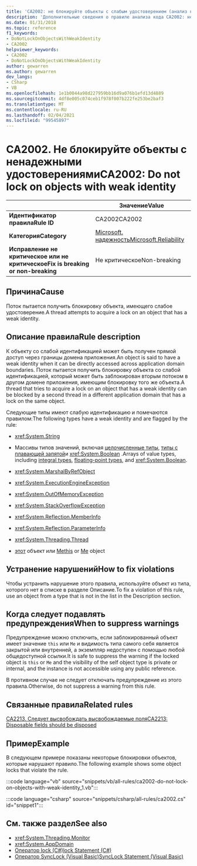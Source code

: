 ```yaml
---
title: 'CA2002: не блокируйте объекты с слабым удостоверением (анализ кода)'
description: 'Дополнительные сведения о правиле анализа кода CA2002: не блокируйте объекты с нестрогими удостоверениями'
ms.date: 01/31/2018
ms.topic: reference
f1_keywords:
- DoNotLockOnObjectsWithWeakIdentity
- CA2002
helpviewer_keywords:
- CA2002
- DoNotLockOnObjectsWithWeakIdentity
author: gewarren
ms.author: gewarren
dev_langs:
- CSharp
- VB
ms.openlocfilehash: 1e1b0044a98d227959bb16d9a076b1efd13d4889
ms.sourcegitcommit: 4df8e005c074ceb1f978f007b222fe253be2baf3
ms.translationtype: MT
ms.contentlocale: ru-RU
ms.lasthandoff: 02/04/2021
ms.locfileid: "99545897"
---
```

# <a name="ca2002-do-not-lock-on-objects-with-weak-identity"></a><span data-ttu-id="718e7-103">CA2002. Не блокируйте объекты с ненадежными удостоверениями</span><span class="sxs-lookup"><span data-stu-id="718e7-103">CA2002: Do not lock on objects with weak identity</span></span>

| | <span data-ttu-id="718e7-104">Значение</span><span class="sxs-lookup"><span data-stu-id="718e7-104">Value</span></span> |
|-|-|
| <span data-ttu-id="718e7-105">**Идентификатор правила**</span><span class="sxs-lookup"><span data-stu-id="718e7-105">**Rule ID**</span></span> |<span data-ttu-id="718e7-106">CA2002</span><span class="sxs-lookup"><span data-stu-id="718e7-106">CA2002</span></span>|
| <span data-ttu-id="718e7-107">**Категория**</span><span class="sxs-lookup"><span data-stu-id="718e7-107">**Category**</span></span> |[<span data-ttu-id="718e7-108">Microsoft. надежность</span><span class="sxs-lookup"><span data-stu-id="718e7-108">Microsoft.Reliability</span></span>](reliability-warnings.md)|
| <span data-ttu-id="718e7-109">**Исправление не критическое или не критическое**</span><span class="sxs-lookup"><span data-stu-id="718e7-109">**Fix is breaking or non-breaking**</span></span> |<span data-ttu-id="718e7-110">Не критическое</span><span class="sxs-lookup"><span data-stu-id="718e7-110">Non-breaking</span></span>|

## <a name="cause"></a><span data-ttu-id="718e7-111">Причина</span><span class="sxs-lookup"><span data-stu-id="718e7-111">Cause</span></span>

<span data-ttu-id="718e7-112">Поток пытается получить блокировку объекта, имеющего слабое удостоверение.</span><span class="sxs-lookup"><span data-stu-id="718e7-112">A thread attempts to acquire a lock on an object that has a weak identity.</span></span>

## <a name="rule-description"></a><span data-ttu-id="718e7-113">Описание правила</span><span class="sxs-lookup"><span data-stu-id="718e7-113">Rule description</span></span>

<span data-ttu-id="718e7-114">К объекту со слабой идентификацией может быть получен прямой доступ через границы домена приложения.</span><span class="sxs-lookup"><span data-stu-id="718e7-114">An object is said to have a weak identity when it can be directly accessed across application domain boundaries.</span></span> <span data-ttu-id="718e7-115">Поток пытается получить блокировку объекта со слабой идентификацией, который может быть заблокирован вторым потоком в другом домене приложения, имеющим блокировку того же объекта.</span><span class="sxs-lookup"><span data-stu-id="718e7-115">A thread that tries to acquire a lock on an object that has a weak identity can be blocked by a second thread in a different application domain that has a lock on the same object.</span></span>

<span data-ttu-id="718e7-116">Следующие типы имеют слабую идентификацию и помечаются правилом:</span><span class="sxs-lookup"><span data-stu-id="718e7-116">The following types have a weak identity and are flagged by the rule:</span></span>

- <xref:System.String>

- <span data-ttu-id="718e7-117">Массивы типов значений, включая [целочисленные типы](../../../csharp/language-reference/builtin-types/integral-numeric-types.md), [типы с плавающей запятой](../../../csharp/language-reference/builtin-types/floating-point-numeric-types.md)и <xref:System.Boolean> .</span><span class="sxs-lookup"><span data-stu-id="718e7-117">Arrays of value types, including [integral types](../../../csharp/language-reference/builtin-types/integral-numeric-types.md), [floating-point types](../../../csharp/language-reference/builtin-types/floating-point-numeric-types.md), and <xref:System.Boolean>.</span></span>

- <xref:System.MarshalByRefObject>

- <xref:System.ExecutionEngineException>

- <xref:System.OutOfMemoryException>

- <xref:System.StackOverflowException>

- <xref:System.Reflection.MemberInfo>

- <xref:System.Reflection.ParameterInfo>

- <xref:System.Threading.Thread>

- <span data-ttu-id="718e7-118">[этот](../../../csharp/language-reference/keywords/this.md) объект или [Me](../../../visual-basic/programming-guide/program-structure/me-my-mybase-and-myclass.md)</span><span class="sxs-lookup"><span data-stu-id="718e7-118">[this](../../../csharp/language-reference/keywords/this.md) or [Me](../../../visual-basic/programming-guide/program-structure/me-my-mybase-and-myclass.md) object</span></span>

## <a name="how-to-fix-violations"></a><span data-ttu-id="718e7-119">Устранение нарушений</span><span class="sxs-lookup"><span data-stu-id="718e7-119">How to fix violations</span></span>

<span data-ttu-id="718e7-120">Чтобы устранить нарушение этого правила, используйте объект из типа, которого нет в списке в разделе Описание.</span><span class="sxs-lookup"><span data-stu-id="718e7-120">To fix a violation of this rule, use an object from a type that is not in the list in the Description section.</span></span>

## <a name="when-to-suppress-warnings"></a><span data-ttu-id="718e7-121">Когда следует подавлять предупреждения</span><span class="sxs-lookup"><span data-stu-id="718e7-121">When to suppress warnings</span></span>

<span data-ttu-id="718e7-122">Предупреждение можно отключить, если заблокированный объект имеет значение `this` или `Me` и видимость типа самого себя является закрытой или внутренней, а экземпляр недоступен с помощью любой общедоступной ссылки.</span><span class="sxs-lookup"><span data-stu-id="718e7-122">It is safe to suppress the warning if the locked object is `this` or `Me` and the visibility of the self object type is private or internal, and the instance is not accessible using any public reference.</span></span>

<span data-ttu-id="718e7-123">В противном случае не следует отключать предупреждение из этого правила.</span><span class="sxs-lookup"><span data-stu-id="718e7-123">Otherwise, do not suppress a warning from this rule.</span></span>

## <a name="related-rules"></a><span data-ttu-id="718e7-124">Связанные правила</span><span class="sxs-lookup"><span data-stu-id="718e7-124">Related rules</span></span>

[<span data-ttu-id="718e7-125">CA2213. Следует высвобождать высвобождаемые поля</span><span class="sxs-lookup"><span data-stu-id="718e7-125">CA2213: Disposable fields should be disposed</span></span>](ca2213.md)

## <a name="example"></a><span data-ttu-id="718e7-126">Пример</span><span class="sxs-lookup"><span data-stu-id="718e7-126">Example</span></span>

<span data-ttu-id="718e7-127">В следующем примере показаны некоторые блокировки объектов, которые нарушают правило.</span><span class="sxs-lookup"><span data-stu-id="718e7-127">The following example shows some object locks that violate the rule.</span></span>

:::code language="vb" source="snippets/vb/all-rules/ca2002-do-not-lock-on-objects-with-weak-identity_1.vb":::

:::code language="csharp" source="snippets/csharp/all-rules/ca2002.cs" id="snippet1":::

## <a name="see-also"></a><span data-ttu-id="718e7-128">См. также раздел</span><span class="sxs-lookup"><span data-stu-id="718e7-128">See also</span></span>

- <xref:System.Threading.Monitor>
- <xref:System.AppDomain>
- [<span data-ttu-id="718e7-129">Оператор lock (C#)</span><span class="sxs-lookup"><span data-stu-id="718e7-129">lock Statement (C#)</span></span>](../../../csharp/language-reference/keywords/lock-statement.md)
- [<span data-ttu-id="718e7-130">Оператор SyncLock (Visual Basic)</span><span class="sxs-lookup"><span data-stu-id="718e7-130">SyncLock Statement (Visual Basic)</span></span>](../../../visual-basic/language-reference/statements/synclock-statement.md)
